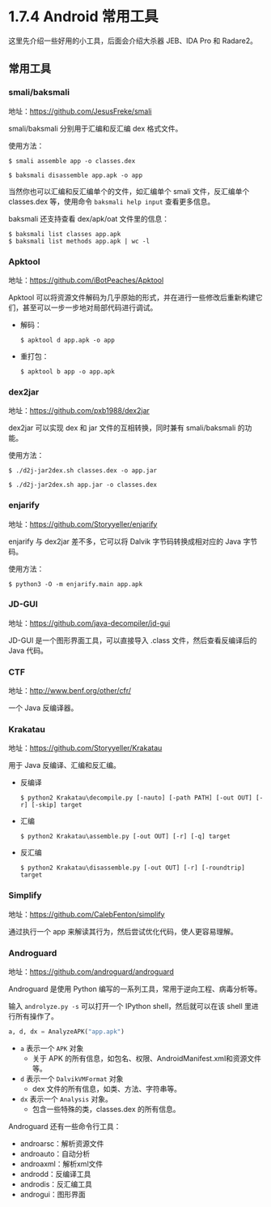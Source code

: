 # 1.7.4 Android 常用工具

这里先介绍一些好用的小工具，后面会介绍大杀器 JEB、IDA Pro 和 Radare2。

## 常用工具

### smali/baksmali

地址：<https://github.com/JesusFreke/smali>

smali/baksmali 分别用于汇编和反汇编 dex 格式文件。

使用方法：

```text
$ smali assemble app -o classes.dex

$ baksmali disassemble app.apk -o app
```

当然你也可以汇编和反汇编单个的文件，如汇编单个 smali 文件，反汇编单个 classes.dex 等，使用命令 `baksmali help input` 查看更多信息。

baksmali 还支持查看 dex/apk/oat 文件里的信息：

```text
$ baksmali list classes app.apk
$ baksmali list methods app.apk | wc -l
```

### Apktool

地址：<https://github.com/iBotPeaches/Apktool>

Apktool 可以将资源文件解码为几乎原始的形式，并在进行一些修改后重新构建它们，甚至可以一步一步地对局部代码进行调试。

- 解码：

  ```text
  $ apktool d app.apk -o app
  ```

- 重打包：

  ```text
  $ apktool b app -o app.apk
  ```

### dex2jar

地址：<https://github.com/pxb1988/dex2jar>

dex2jar 可以实现 dex 和 jar 文件的互相转换，同时兼有 smali/baksmali 的功能。

使用方法：

```text
$ ./d2j-jar2dex.sh classes.dex -o app.jar

$ ./d2j-jar2dex.sh app.jar -o classes.dex
```

### enjarify

地址：<https://github.com/Storyyeller/enjarify>

enjarify 与 dex2jar 差不多，它可以将 Dalvik 字节码转换成相对应的 Java 字节码。

使用方法：

```text
$ python3 -O -m enjarify.main app.apk
```

### JD-GUI

地址：<https://github.com/java-decompiler/jd-gui>

JD-GUI 是一个图形界面工具，可以直接导入 .class 文件，然后查看反编译后的 Java 代码。

### CTF

地址：<http://www.benf.org/other/cfr/>

一个 Java 反编译器。

### Krakatau

地址：<https://github.com/Storyyeller/Krakatau>

用于 Java 反编译、汇编和反汇编。

- 反编译

  ```text
  $ python2 Krakatau\decompile.py [-nauto] [-path PATH] [-out OUT] [-r] [-skip] target
  ```

- 汇编

  ```text
  $ python2 Krakatau\assemble.py [-out OUT] [-r] [-q] target
  ```

- 反汇编

  ```text
  $ python2 Krakatau\disassemble.py [-out OUT] [-r] [-roundtrip] target
  ```

### Simplify

地址：<https://github.com/CalebFenton/simplify>

通过执行一个 app 来解读其行为，然后尝试优化代码，使人更容易理解。

### Androguard

地址：<https://github.com/androguard/androguard>

Androguard 是使用 Python 编写的一系列工具，常用于逆向工程、病毒分析等。

输入 `androlyze.py -s` 可以打开一个 IPython shell，然后就可以在该 shell 里进行所有操作了。

```python
a, d, dx = AnalyzeAPK("app.apk")
```

- `a` 表示一个 `APK` 对象
  - 关于 APK 的所有信息，如包名、权限、AndroidManifest.xml和资源文件等。
- `d` 表示一个 `DalvikVMFormat` 对象
  - dex 文件的所有信息，如类、方法、字符串等。
- `dx` 表示一个 `Analysis` 对象。
  - 包含一些特殊的类，classes.dex 的所有信息。

Androguard 还有一些命令行工具：

- androarsc：解析资源文件
- androauto：自动分析
- androaxml：解析xml文件
- androdd：反编译工具
- androdis：反汇编工具
- androgui：图形界面
